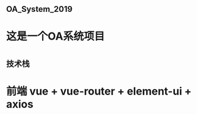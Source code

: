 # <h2>OA_System_2019</h2> 
# <p>这是一个OA系统项目</p>

# <h2>技术栈</h2>
# <p>前端 vue + vue-router + element-ui + axios</p>
